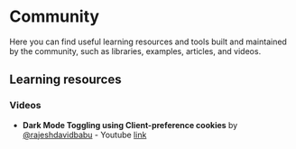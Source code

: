 # Community

Here you can find useful learning resources and tools built and maintained by
the community, such as libraries, examples, articles, and videos.

## Learning resources

### Videos

-   **Dark Mode Toggling using Client-preference cookies** by
    [@rajeshdavidbabu](https://github.com/rajeshdavidbabu) - Youtube
    [link](https://www.youtube.com/watch?v=UND-kib_iw4)
